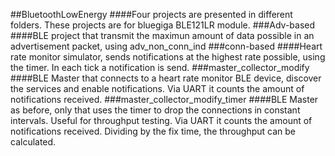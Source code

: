##BluetoothLowEnergy
####Four projects are presented in different folders. These projects are for bluegiga BLE121LR module.
###Adv-based
####BLE project that transmit the maximun amount of data possible in an advertisement packet, using adv_non_conn_ind 
###conn-based
####Heart rate monitor simulator, sends notifications at the highest rate possible, using the timer. In each tick a notification is send.
###master_collector_modify
####BLE Master that connects to a heart rate monitor BLE device, discover the services and enable notifications. Via UART it counts the amount of notifications received.
###master_collector_modify_timer
####BLE Master as before, only that uses the timer to drop the connections in constant intervals. Useful for throughput testing. Via UART it counts the amount of notifications received. Dividing by the fix time, the throughput can be calculated. 
